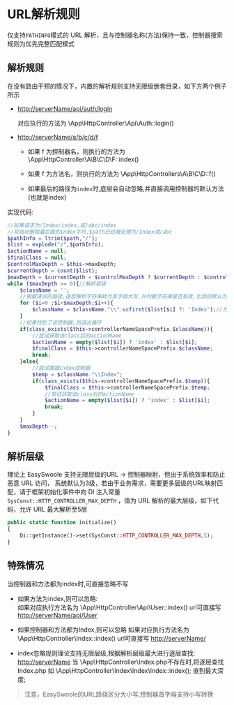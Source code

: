 # URL解析规则

仅支持`PATHINFO`模式的 URL 解析，且与控制器名称(方法)保持一致，控制器搜索规则为优先完整匹配模式

## 解析规则

在没有路由干预的情况下，内置的解析规则支持无限级嵌套目录，如下方两个例子所示

- <http://serverName/api/auth/login>

    对应执行的方法为 \App\HttpController\Api\Auth::login()

- <http://serverName/a/b/c/d/f>

    - 如果 f 为控制器名，则执行的方法为 \App\HttpController\A\B\C\D\F::index()

    - 如果 f 为方法名，则执行的方法为 \App\HttpControllers\A\B\C\D::f()

    - 如果最后的路径为`index`时,底层会自动忽略,并直接调用控制器的默认方法(也就是index)

实现代码:
````php
//如果请求为/Index/index,或/abc/index
//将自动删除最后面的index字符,$path已经被处理为/Index或/abc
$pathInfo = ltrim($path,"/");
$list = explode("/",$pathInfo);
$actionName = null;
$finalClass = null;
$controlMaxDepth = $this->maxDepth;
$currentDepth = count($list);
$maxDepth = $currentDepth < $controlMaxDepth ? $currentDepth : $controlMaxDepth;
while ($maxDepth >= 0){//解析层级
    $className = '';
    //根据请求的路径,逐层解析字符串转为首字母大写,并判断字符串是否有效,无效则默认为Index
    for ($i=0 ;$i<$maxDepth;$i++){
        $className = $className."\\".ucfirst($list[$i] ?: 'Index');//为一级控制器Index服务
    }
    //如果找到了该控制器,则退出循环
    if(class_exists($this->controllerNameSpacePrefix.$className)){
        //尝试获取该class后的actionName
        $actionName = empty($list[$i]) ? 'index' : $list[$i];
        $finalClass = $this->controllerNameSpacePrefix.$className;
        break;
    }else{
        //尝试搜搜index控制器
        $temp = $className."\\Index";
        if(class_exists($this->controllerNameSpacePrefix.$temp)){
            $finalClass = $this->controllerNameSpacePrefix.$temp;
            //尝试获取该class后的actionName
            $actionName = empty($list[$i]) ? 'index' : $list[$i];
            break;
        }
    }
    $maxDepth--;
}
````

## 解析层级

理论上 EasySwoole 支持无限层级的URL -> 控制器映射，但出于系统效率和防止恶意 URL 访问， 系统默认为3级，若由于业务需求，需要更多层级的URL映射匹配，请于框架初始化事件中向 DI 注入常量`SysConst::HTTP_CONTROLLER_MAX_DEPTH` ，值为 URL 解析的最大层级，如下代码，允许 URL 最大解析至5层

```php
public static function initialize()
{
	Di::getInstance()->set(SysConst::HTTP_CONTROLLER_MAX_DEPTH,5);
}
```

## 特殊情况
当控制器和方法都为index时,可直接忽略不写

- 如果方法为index,则可以忽略:  
    如果对应执行方法名为 \App\HttpController\Api\User::index()
    url可直接写 <http://serverName/api/User>  

- 如果控制器和方法都为Index,则可以忽略
    如果对应执行方法名为 \App\HttpController\Index::index()
    url可直接写 <http://serverName/>   

- index忽略规则理论支持无限层级,根据解析层级最大进行逐层查找:
    <http://serverName>
    当 \App\HttpController\Index.php不存在时,将逐层查找Index.php
    如 \App\HttpController\Index\Index\Index::index();
    直到最大深度;

> 注意，EasySwoole的URL路径区分大小写,控制器首字母支持小写转换

